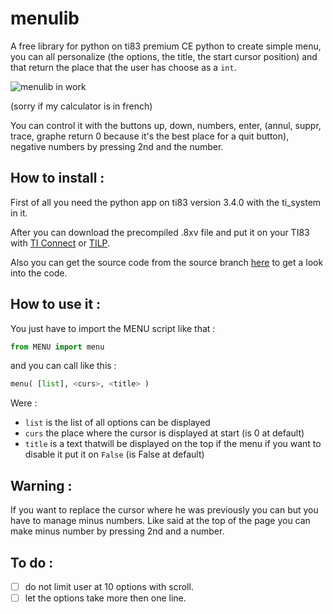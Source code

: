 # menulib
A free library for python on ti83 premium CE python to create simple menu, you can all personalize (the options, the title, the start cursor position) and that return the place that the user has choose as a `int`.

![menulib in work](https://i.postimg.cc/CzhNjyrD/Webp-net-gifmaker.gif)

(sorry if my calculator is in french)

You can control it with the buttons up, down, numbers, enter, (annul, suppr, trace, graphe return 0 because it's the best place for a quit button), negative numbers by pressing 2nd and the number.

## How to install :

First of all you need the python app on ti83 version 3.4.0 with the ti_system in it.

After you can download the precompiled .8xv file and put it on your TI83 with [TI Connect](https://education.ti.com/en/products/computer-software/ti-connect-ce-sw) or [TILP](https://www.ticalc.org/archives/files/fileinfo/374/37481.html).

Also you can get the source code from the source branch [here](https://github.com/Guillaume-favier/ti83python-menulib/tree/source) to get a look into the code.

## How to use it :
You just have to import the MENU script like that : 
```python
from MENU import menu
```
and you can call like this :

```python
menu( [list], <curs>, <title> )
```
Were :
* `list` is the list of all options can be displayed
* `curs` the place where the cursor is displayed at start (is 0 at default)
* `title` is a text thatwill be displayed on the top if the menu if you want to disable it put it on `False` (is False at default)
## Warning :

If you want to replace the cursor where he was previously you can but you have to manage minus numbers. Like said at the top of the page you can make minus number by pressing 2nd and a number.

## To do :
- [ ] do not limit user at 10 options with scroll.
- [ ] let the options take more then one line.
